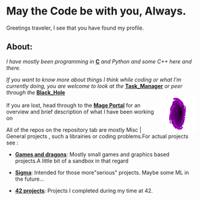 # May the Code be with you, Always.

Greetings traveler, I see that you have found my profile.

## __About:__

*I have mostly been programming in* **[C][6]** *and Python and some C++ here and there.*

*If you want to know more about things I think while coding or what I'm currently doing, you are welcome to look at the* **[Task_Manager][4]** *or peer through the* **[Black_Hole][7]**
<br> <img align="right" src="smallportal.gif"/><br>
If you are lost, head through to the **[Mage Portal][0]** for an overview and brief description of what I have been working on 

All of the repos on the repository tab are mostly Misc | General projects , such a librairies or coding problems.For actual projects see :

- **[Games and dragons][8]**: Mostly small games and graphics based projects.A little bit of a sandbox in that regard

- **[Sigma][10]**: Intended for those more"serious" projects. Maybe some ML in the future...

- **[42 projects][9]**: Projects I completed during my time at 42. 

[0]: https://github.com/FlavorlessQuark/Mage_Portal
[1]: https://github.com/FlavorlessQuark/Quantum_Vault
[2]: https://github.com/FlavorlessQuark/SDL_Tools
[3]: https://github.com/FlavorlessQuark/Math_Tools
[5]: https://github.com/FlavorlessQuark/Advent_of_Code
[4]: https://github.com/FlavorlessQuark/Task_Manager
[6]: https://github.com/FlavorlessQuark/C
[7]: https://github.com/FlavorlessQuark/Black_Hole
[8]: https://github.com/Games-and-dragons
[9]: https://github.com/42Curriculum
[10]: https://github.com/LumenNoctis
